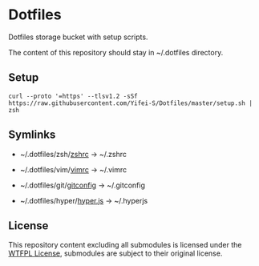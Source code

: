 # Dotfiles

Dotfiles storage bucket with setup scripts.

The content of this repository should stay in ~/.dotfiles directory.

## Setup

```shell
curl --proto '=https' --tlsv1.2 -sSf https://raw.githubusercontent.com/Yifei-S/Dotfiles/master/setup.sh | zsh
```

## Symlinks

- ~/.dotfiles/zsh/[zshrc](/zsh/zshrc) -> ~/.zshrc

- ~/.dotfiles/vim/[vimrc](/vim/vimrc) -> ~/.vimrc

- ~/.dotfiles/git/[gitconfig](/git/gitconfig) -> ~/.gitconfig

- ~/.dotfiles/hyper/[hyper.js](hyper/hyper.js) -> ~/.hyperjs


## License

This repository content excluding all submodules is licensed under the [WTFPL License](LICENSE), submodules are subject to their original license.
